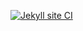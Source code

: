 [![Jekyll site CI](https://github.com/solaris0051/coffeeShopSample/actions/workflows/jekyll.yml/badge.svg)](https://github.com/solaris0051/coffeeShopSample/actions/workflows/jekyll.yml)
